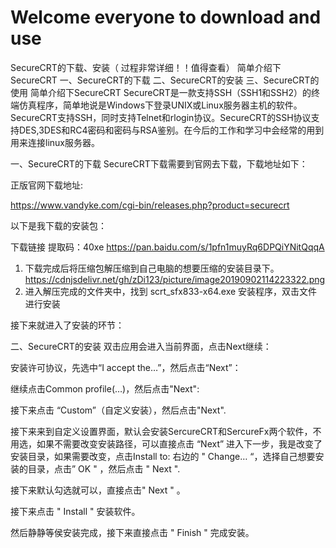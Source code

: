 # Welcome everyone to download and use
SecureCRT的下载、安装（ 过程非常详细！！值得查看）
简单介绍下SecureCRT
一、SecureCRT的下载
二、SecureCRT的安装
三、SecureCRT的使用
简单介绍下SecureCRT
SecureCRT是一款支持SSH（SSH1和SSH2）的终端仿真程序，简单地说是Windows下登录UNIX或Linux服务器主机的软件。SecureCRT支持SSH，同时支持Telnet和rlogin协议。SecureCRT的SSH协议支持DES,3DES和RC4密码和密码与RSA鉴别。在今后的工作和学习中会经常的用到用来连接linux服务器。

一、SecureCRT的下载
SecureCRT下载需要到官网去下载，下载地址如下：

正版官网下载地址:

https://www.vandyke.com/cgi-bin/releases.php?product=securecrt

以下是我下载的安装包：

下载链接
提取码：40xe
https://pan.baidu.com/s/1pfn1muyRq6DPQiYNitQqqA
1. 下载完成后将压缩包解压缩到自己电脑的想要压缩的安装目录下。
https://cdnjsdelivr.net/gh/zDi123/picture/image20190902114223322.png
2. 进入解压完成的文件夹中，找到 scrt_sfx833-x64.exe 安装程序，双击文件进行安装

接下来就进入了安装的环节：

二、SecureCRT的安装
双击应用会进入当前界面，点击Next继续：


安装许可协议，先选中“I accept the…”，然后点击“Next”：


继续点击Common profile(…)，然后点击"Next":


接下来点击 “Custom”（自定义安装），然后点击"Next".


接下来来到自定义设置界面，默认会安装SercureCRT和SercureFx两个软件，不用选，如果不需要改变安装路径，可以直接点击 “Next” 进入下一步，我是改变了安装目录，如果需要改变，点击Install to: 右边的 " Change… “，选择自己想要安装的目录，点击” OK " ，然后点击 " Next ".


接下来默认勾选就可以，直接点击" Next " 。


接下来点击 " Install " 安装软件。


然后静静等侯安装完成，接下来直接点击 " Finish " 完成安装。


